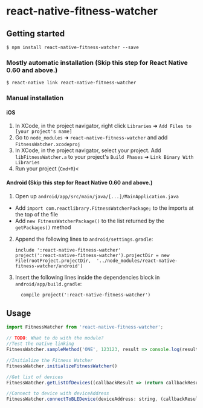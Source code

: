 # react-native-fitness-watcher

## Getting started

`$ npm install react-native-fitness-watcher --save`

### Mostly automatic installation (Skip this step for React Native 0.60 and above.)
`$ react-native link react-native-fitness-watcher`

### Manual installation


#### iOS

1. In XCode, in the project navigator, right click `Libraries` ➜ `Add Files to [your project's name]`
2. Go to `node_modules` ➜ `react-native-fitness-watcher` and add `FitnessWatcher.xcodeproj`
3. In XCode, in the project navigator, select your project. Add `libFitnessWatcher.a` to your project's `Build Phases` ➜ `Link Binary With Libraries`
4. Run your project (`Cmd+R`)<

#### Android (Skip this step for React Native 0.60 and above.)

1. Open up `android/app/src/main/java/[...]/MainApplication.java`
  - Add `import com.reactlibrary.FitnessWatcherPackage;` to the imports at the top of the file
  - Add `new FitnessWatcherPackage()` to the list returned by the `getPackages()` method
2. Append the following lines to `android/settings.gradle`:
  	```
  	include ':react-native-fitness-watcher'
  	project(':react-native-fitness-watcher').projectDir = new File(rootProject.projectDir, 	'../node_modules/react-native-fitness-watcher/android')
  	```
3. Insert the following lines inside the dependencies block in `android/app/build.gradle`:
  	```
      compile project(':react-native-fitness-watcher')
  	```


## Usage
```javascript
import FitnessWatcher from 'react-native-fitness-watcher';

// TODO: What to do with the module?
//Test the native linking
FitnessWatcher.sampleMethod('ONE', 123123, result => console.log(result));

//Initialize the Fitness Watcher
FitnessWatcher.initializeFitnessWatcher()

//Get list of devices
FitnessWatcher.getListOfDevices((callbackResult => (return callbackResult)))

//Connect to device with deviceAddress
FitnessWatcher.connectToBLEDevice(deviceAddress: string, (callbackResult => (return callbackResult)))
```
